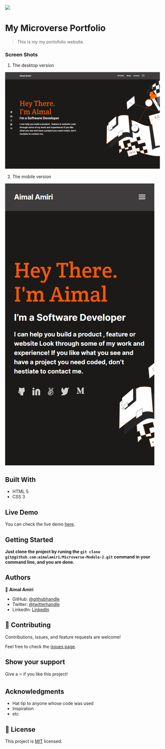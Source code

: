 ![](https://img.shields.io/badge/Microverse-blueviolet)

# My Microverse Portfolio

> This is my my portofolio website.


### Screen Shots

1. The desktop version

![Desktop version screenshot](./assets/jpeg/desktop-version.jpeg)

2. The mobile version

![Mobile version screenshot](./assets/jpeg/mobile-version.jpeg)

## Built With

- HTML 5
- CSS 3

## Live Demo 

You can check the live demo [here](https://aimalamiri.github.io/My-Microverse-Portfolio/).

## Getting Started

**Just clone the project by runing the `git clone git@github.com:aimalamiri/Microverse-Module-2.git` command in your command line, and you are done.**


## Authors

👤 **Aimal Amiri**

- GitHub: [@githubhandle](https://github.com/aimalamiri)
- Twitter: [@twitterhandle](https://twitter.com/Aimalamiri)
- LinkedIn: [LinkedIn](https://linkedin.com/in/aimal-amiri)

## 🤝 Contributing

Contributions, issues, and feature requests are welcome!

Feel free to check the [issues page](../../issues/).

## Show your support

Give a ⭐️ if you like this project!

## Acknowledgments

- Hat tip to anyone whose code was used
- Inspiration
- etc

## 📝 License

This project is [MIT](./MIT.md) licensed.